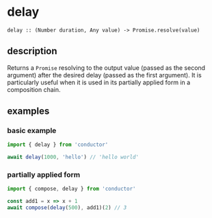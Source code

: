 # delay

`delay :: (Number duration, Any value) -> Promise.resolve(value)`

## description

Returns a `Promise` resolving to the output value \(passed as the second argument\) after the desired delay \(passed as the first argument\). It is particularly useful when it is used in its partially applied form in a composition chain.

## examples

### basic example

```javascript
import { delay } from 'conductor'

await delay(1000, 'hello') // 'hello world'
```

### partially applied form

```javascript
import { compose, delay } from 'conductor'

const add1 = x => x + 1
await compose(delay(500), add1)(2) // 3
```

